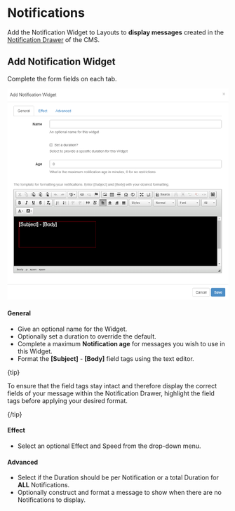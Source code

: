 <!--toc=widgets-->

# Notifications

Add the Notification Widget to Layouts to **display messages** created in the [Notification Drawer](users_notifications.html) of the CMS. 

## Add Notification Widget

Complete the form fields on each tab.

![Add Notifications](img/media_notifications_add.png)

#### **General**

- Give an optional name for the Widget.
- Optionally set a duration to override the default.
- Complete a maximum **Notification age** for messages you wish to use in this Widget.
- Format the **[Subject]** - **[Body]** field tags using the text editor.

{tip}

To ensure that the field tags stay intact and therefore display the correct fields of your message within the Notification Drawer, highlight the field tags before applying your desired format. 

{/tip}

#### **Effect**

- Select an optional Effect and Speed from the drop-down menu.

#### **Advanced**

- Select if the Duration should be per Notification or a total Duration for **ALL** Notifications.
- Optionally construct and format a message to show when there are no Notifications to display.



